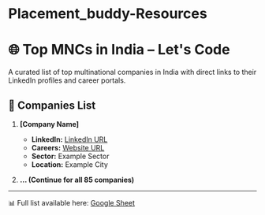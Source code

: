 # Placement_buddy-Resources

# 🌐 Top MNCs in India – Let's Code

A curated list of top multinational companies in India with direct links to their LinkedIn profiles and career portals.

## 🏢 Companies List

1. **[Company Name]**
   - **LinkedIn:** [LinkedIn URL](#)
   - **Careers:** [Website URL](#)
   - **Sector:** Example Sector
   - **Location:** Example City

2. **... (Continue for all 85 companies)**

---

📊 Full list available here: [Google Sheet](https://docs.google.com/spreadsheets/d/1ajaNmxk9bKHgkV4v25uayDXUoCsGVlONCY4AQun1sy4/edit?usp=sharing)
